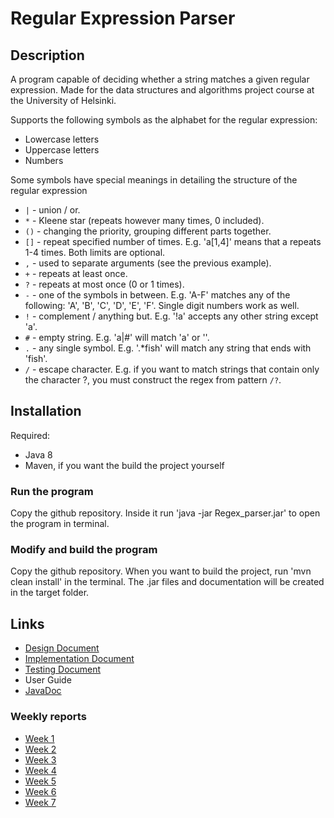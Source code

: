 Regular Expression Parser
=========================

Description
-----------
A program capable of deciding whether a string matches a given regular expression. Made for the data structures and algorithms project course at the University of Helsinki.

Supports the following symbols as the alphabet for the regular expression: 

* Lowercase letters
* Uppercase letters
* Numbers

Some symbols have special meanings in detailing the structure of the regular expression 

* `|` - union / or.
* `*` - Kleene star (repeats however many times, 0 included).
* `()` - changing the priority, grouping different parts together.
* `[]` - repeat specified number of times. E.g. 'a[1,4]' means that a repeats 1-4 times. Both limits are optional.  
* `,` - used to separate arguments (see the previous example).
* `+` - repeats at least once.
* `?` - repeats at most once (0 or 1 times).
* `-` - one of the symbols in between. E.g. 'A-F' matches any of the following: 'A', 'B', 'C', 'D', 'E', 'F'. Single digit numbers work as well. 
* `!` - complement / anything but. E.g. '!a' accepts any other string except 'a'.  
* `#` - empty string. E.g. 'a|#' will match 'a' or ''.
* `.` - any single symbol. E.g. '.*fish' will match any string that ends with 'fish'.
* `/` - escape character. E.g. if you want to match strings that contain only the character ?, you must construct the regex from pattern `/?`. 

Installation
------------
Required: 
* Java 8
* Maven, if you want the build the project yourself

### Run the program
Copy the github repository. Inside it run 'java -jar Regex_parser.jar' to open the program in terminal. 

### Modify and build the program
Copy the github repository. When you want to build the project, run 'mvn clean install' in the terminal. The .jar files and documentation will be created in the target folder. 




Links
-----

* [Design Document](documentation/design_document.md)
* [Implementation Document](documentation/implementation_document.md)
* [Testing Document](documentation/testing_document.md)
* User Guide
* [JavaDoc](https://htmlpreview.github.io/?https://github.com/anonOstrich/regex_parser/blob/master/regex_parser/apidocs/overview-summary.html) 

### Weekly reports 

* [Week 1](documentation/weekly_reports/week1.md)
* [Week 2](documentation/weekly_reports/week2.md)
* [Week 3](documentation/weekly_reports/week3.md)
* [Week 4](documentation/weekly_reports/week4.md)
* [Week 5](documentation/weekly_reports/week5.md)
* [Week 6](documentation/weekly_reports/week6.md)
* [Week 7](documentation/weekly_reporst/week7.md)
